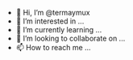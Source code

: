 - 👋 Hi, I’m @termaymux
- 👀 I’m interested in ...
- 🌱 I’m currently learning ...
- 💞️ I’m looking to collaborate on ...
- 📫 How to reach me ...

<!---
termaymux/termaymux is a ✨ special ✨ repository because its `README.md` (this file) appears on your GitHub profile.
You can click the Preview link to take a look at your changes.
--->
